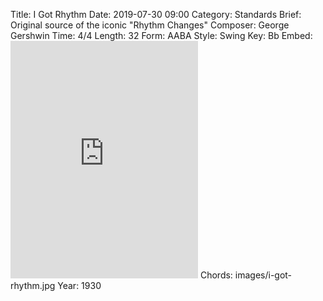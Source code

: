 Title: I Got Rhythm
Date: 2019-07-30 09:00
Category: Standards
Brief: Original source of the iconic "Rhythm Changes"
Composer: George Gershwin
Time: 4/4
Length: 32
Form: AABA
Style: Swing
Key: Bb
Embed: <iframe src="https://open.spotify.com/embed/user/thatdavidmiller/playlist/3MTglpUPy6OSUkAm8tfCED" width="300" height="380" frameborder="0" allowtransparency="true" allow="encrypted-media"></iframe>
Chords: images/i-got-rhythm.jpg
Year: 1930
